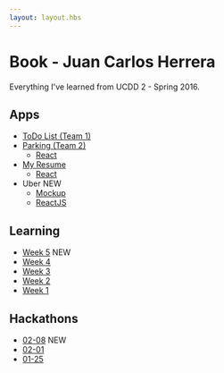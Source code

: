 ```yaml
---
layout: layout.hbs
---
```


# Book - Juan Carlos Herrera

Everything I've learned from UCDD 2 - Spring 2016.

## Apps
* [ToDo List (Team 1)](https://todofirebaseteamkeymasters.firebaseapp.com/apps/todos/)
* [Parking (Team 2)](https://hello-ucdd2016.firebaseapp.com/apps/parking/) 
	* [React](https://hello-ucdd2016.firebaseapp.com/apps/parking/react/) 
* [My Resume](apps/resume/)
	* [React](apps/resume/react)
* Uber <span class="chip red">NEW</span>
  * [Mockup](https://pizzarollz.firebaseapp.com/apps/uber/mockup)
  * [ReactJS](apps/uber/)

## Learning
* [Week 5](learning/week5) <span class="chip red">NEW</span>
* [Week 4](learning/week4)
* [Week 3](learning/week3)
* [Week 2](learning/week2)
* [Week 1](learning/week1)


## Hackathons
* [02-08](hackathons/02-08) <span class="chip red">NEW</span>
* [02-01](hackathons/02-01)
* [01-25](hackathons/01-25)
